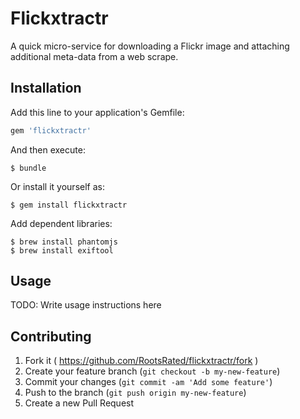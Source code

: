 # Flickxtractr

A quick micro-service for downloading a Flickr image and attaching
additional meta-data from a web scrape.

## Installation

Add this line to your application's Gemfile:

```ruby
gem 'flickxtractr'
```

And then execute:

    $ bundle

Or install it yourself as:

    $ gem install flickxtractr

Add dependent libraries:

    $ brew install phantomjs
    $ brew install exiftool

## Usage

TODO: Write usage instructions here

## Contributing

1. Fork it ( https://github.com/RootsRated/flickxtractr/fork )
2. Create your feature branch (`git checkout -b my-new-feature`)
3. Commit your changes (`git commit -am 'Add some feature'`)
4. Push to the branch (`git push origin my-new-feature`)
5. Create a new Pull Request
